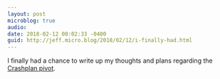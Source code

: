 ```yaml
---
layout: post
microblog: true
audio: 
date: 2018-02-12 00:02:33 -0400
guid: http://jeff.micro.blog/2018/02/12/i-finally-had.html
---
```

I finally had a chance to write up my thoughts and plans regarding the [Crashplan pivot](https://jeffvautin.com/2018/02/leaving-crashplan/).
